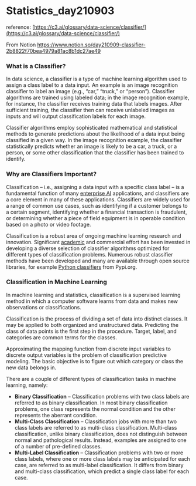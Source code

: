 # Statistics_day210903


reference:
[https://c3.ai/glossary/data-science/classifier/](https://c3.ai/glossary/data-science/classifier/)

From Notion
https://www.notion.so/day210909-classifier-2b8822f70bea4979a81ac8b1dc27ae49

### What is a Classifier?

In data science, a classifier is a type of machine learning algorithm used to assign a class label to a data input. An example is an image recognition classifier to label an image (e.g., “car,” “truck,” or “person”). Classifier algorithms are trained using labeled data; in the image recognition example, for instance, the classifier receives training data that labels images. After sufficient training, the classifier then can receive unlabeled images as inputs and will output classification labels for each image.

Classifier algorithms employ sophisticated mathematical and statistical methods to generate predictions about the likelihood of a data input being classified in a given way. In the image recognition example, the classifier statistically predicts whether an image is likely to be a car, a truck, or a person, or some other classification that the classifier has been trained to identify.

### Why are Classifiers Important?

Classification – i.e., assigning a data input with a specific class label – is a fundamental function of many [enterprise AI](https://c3.ai/what-is-enterprise-ai/) applications, and classifiers are a core element in many of these applications. Classifiers are widely used for a range of common use cases, such as identifying if a customer belongs to a certain segment, identifying whether a financial transaction is fraudulent, or determining whether a piece of field equipment is in operable condition based on a photo or video footage.

Classification is a robust area of ongoing machine learning research and innovation. Significant [academic](https://nlp.stanford.edu/wiki/Software/Classifier#:~:text=The%20Stanford%20Classifier%20is%20a,(weights)%20for%20each%20class.) and commercial effort has been invested in developing a diverse selection of classifier algorithms optimized for different types of classification problems. Numerous robust classifier methods have been developed and many are available through open source libraries, for example [Python classifiers](https://pypi.org/classifiers/) from Pypi.org.

### Classification in Machine Learning

In machine learning and statistics, classification is a supervised learning method in which a computer software learns from data and makes new observations or classifications.

Classification is the process of dividing a set of data into distinct classes. It may be applied to both organized and unstructured data. Predicting the class of data points is the first step in the procedure. Target, label, and categories are common terms for the classes.

Approximating the mapping function from discrete input variables to discrete output variables is the problem of classification predictive modeling. The basic objective is to figure out which category or class the new data belongs in.

There are a couple of different types of classification tasks in machine learning, namely:

- **Binary Classification** – Classification problems with two class labels are referred to as binary classification. In most binary classification problems, one class represents the normal condition and the other represents the aberrant condition.
- **Multi-Class Classification** – Classification jobs with more than two class labels are referred to as multi-class classification. Multi-class classification, unlike binary classification, does not distinguish between normal and pathological results. Instead, examples are assigned to one of a number of pre-defined classes.
- **Multi-Label Classification** – Classification problems with two or more class labels, where one or more class labels may be anticipated for each case, are referred to as multi-label classification. It differs from binary and multi-class classification, which predict a single class label for each case.